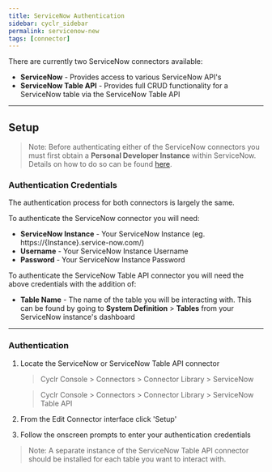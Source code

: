 ```yaml
---
title: ServiceNow Authentication
sidebar: cyclr_sidebar
permalink: servicenow-new
tags: [connector]
---
```


There are currently two ServiceNow connectors available:

- **ServiceNow** - Provides access to various ServiceNow API's
- **ServiceNow Table API** - Provides full CRUD functionality for a ServiceNow table via the ServiceNow Table API

---

## Setup

> Note: Before authenticating either of the ServiceNow connectors you must first obtain a **Personal Developer Instance** within ServiceNow. Details on how to do so can be found [here](https://developer.servicenow.com/dev.do#!/learn/learning-plans/orlando/technology_partner_program/app_store_learnv2_buildmyfirstapp_orlando_personal_developer_instances).

### Authentication Credentials

The authentication process for both connectors is largely the same.

To authenticate the ServiceNow connector you will need:

- **ServiceNow Instance** - Your ServiceNow Instance (eg. https://<span>{Instance}.service-now</span>.com/)
- **Username** - Your ServiceNow Instance Username
- **Password** - Your ServiceNow Instance Password

To authenticate the ServiceNow Table API connector you will need the above credentials with the addition of:

- **Table Name** - The name of the table you will be interacting with. This can be found by going to **System Definition** > **Tables** from your ServiceNow instance's dashboard

---

### Authentication

1. Locate the ServiceNow or ServiceNow Table API connector

   > Cyclr Console > Connectors > Connector Library > ServiceNow
   
   > Cyclr Console > Connectors > Connector Library > ServiceNow Table API

2. From the Edit Connector interface click 'Setup'

3. Follow the onscreen prompts to enter your authentication credentials

> Note: A separate instance of the ServiceNow Table API connector should be installed for each table you want to interact with.
